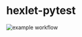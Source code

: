 # hexlet-pytest
![example workflow](https://github.com/wwwser11/hexlet-pytest/blob/main/.github/workflows/test.yml/badge.svg)
